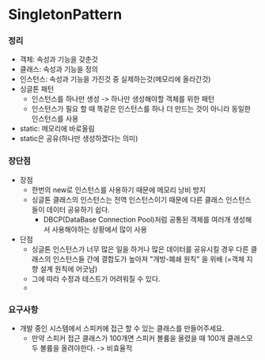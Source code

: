 # SingletonPattern 

### 정리
* 객체: 속성과 기능을 갖춘것  
* 클래스: 속성과 기능을 정의  
* 인스턴스: 속성과 기능을 가진것 중 실제하는것(메모리에 올라간것)  
* 싱글톤 패턴
  + 인스턴스를 하나만 생성 -> 하나만 생성해야할 객체를 위한 패턴
  + 인스턴스가 필요 할 때 똑같은 인스턴스를 하나 더 만드는 것이 아니라 동일한 인스턴스를 사용
* static: 메모리에 바로올림
* static은 공유(하나만 생성하겠다는 의미)

### 장단점
* 장점
  + 한번의 new로 인스턴스를 사용하기 때문에 메모리 낭비 방지
  + 싱글톤 클래스의 인스턴스는 전역 인스턴스이기 때문에 다른 클래스 인스턴스들이 데이터 공유하기 쉽다.
    - DBCP(DataBase Connection Pool)처럼 공통된 객체를 여러개 생성해서 사용해야하는 상황에서 많이 사용
* 단점
  + 싱글톤 인스턴스가 너무 많은 일을 하거나 많은 데이터를 공유시킬 경우 다른 클래스의 인스턴스들 간에 결합도가 높아져 "개방-폐쇄 원칙" 을 위배 (=객체     지향 설계 원칙에 어긋남)
  + 그에 따라 수정과 테스트가 어려워질 수 있다.
  + 

### 요구사항
* 개발 중인 시스템에서 스피커에 접근 할 수 있는 클래스를 만들어주세요.  
  + 만약 스피커 접근 클래스가 100개면 스피커 볼륨을 올렸을 때 100개 클래스모두 볼륨을 올려야한다. -> 비효율적
